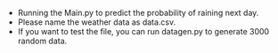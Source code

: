 - Running the Main.py to predict the probability of raining next day.
- Please name the weather data as data.csv.
- If you want to test the file, you can run datagen.py to generate 3000 random data.
